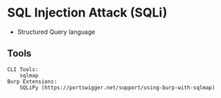 # SQL Injection Attack (SQLi)
* Structured Query language
## Tools
```
CLI Tools:
    sqlmap
Burp Extensions:
    SQLiPy (https://portswigger.net/support/using-burp-with-sqlmap)
```
